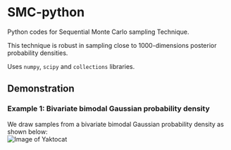 # SMC-python
Python codes for Sequential Monte Carlo sampling Technique. 

This technique is robust in sampling close to 1000-dimensions posterior probability 
densities.

Uses `numpy`, `scipy` and `collections` libraries. 

## Demonstration 
### Example 1: Bivariate bimodal Gaussian probability density

We draw samples from a bivariate bimodal Gaussian probability density as shown below:   
![Image of Yaktocat](https://github.com/rishabhdutta/SMC-python/blob/master/figures/Figure_1.png)

